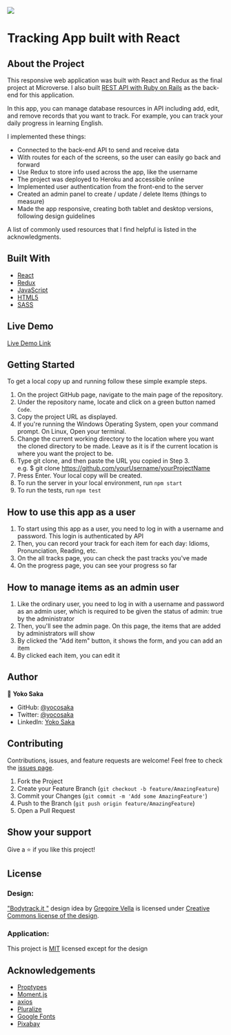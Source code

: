 ![](https://img.shields.io/badge/Microverse-blueviolet)
# Tracking App built with React
<!-- ![Top Page Screenshot](./screenshot.png) -->


## About the Project
This responsive web application was built with React and Redux as the final project at Microverse.
I also built [REST API with Ruby on Rails](https://github.com/yocosaka/Tracking-App-Api-with-Rails) as the back-end for this application.

In this app, you can manage database resources in API including add, edit, and remove records that you want to track. For example, you can track your daily progress in learning English.

I implemented these things:
- Connected to the back-end API to send and receive data
- With routes for each of the screens, so the user can easily go back and forward
- Use Redux to store info used across the app, like the username
- The project was deployed to Heroku and accessible online
- Implemented user authentication from the front-end to the server
- Created an admin panel to create / update / delete Items (things to measure)
- Made the app responsive, creating both tablet and desktop versions, following design guidelines

<!-- - You could implement transitions to make user experience better -->
<!-- - You can implement the progress page with data charts -->

A list of commonly used resources that I find helpful is listed in the acknowledgments.


## Built With

* [React](https://reactjs.org/)
* [Redux](https://redux.js.org/)
* [JavaScript](https://en.wikipedia.org/wiki/JavaScript)
* [HTML5](https://en.wikipedia.org/wiki/HTML5)
* [SASS](https://sass-lang.com/)


## Live Demo

[Live Demo Link](https://yocosaka.github.io)


## Getting Started

To get a local copy up and running follow these simple example steps.

1. On the project GitHub page, navigate to the main page of the repository.
2. Under the repository name, locate and click on a green button named `Code`. 
3. Copy the project URL as displayed.
4. If you're running the Windows Operating System, open your command prompt. On Linux, Open your terminal. 
5. Change the current working directory to the location where you want the cloned directory to be made. Leave as it is if the current location is where you want the project to be. 
6. Type git clone, and then paste the URL you copied in Step 3. <br>
e.g. $ git clone https://github.com/yourUsername/yourProjectName 
7. Press Enter. Your local copy will be created. 
8. To run the server in your local environment, run `npm start`
9. To run the tests, run `npm test`

## How to use this app as a user

1. To start using this app as a user, you need to log in with a username and password. This login is authenticated by API
2. Then, you can record your track for each item for each day: Idioms, Pronunciation, Reading, etc.
3. On the all tracks page, you can check the past tracks you've made
4. On the progress page, you can see your progress so far

## How to manage items as an admin user

1. Like the ordinary user, you need to log in with a username and password as an admin user, which is required to be given the status of admin: true by the administrator
2. Then, you'll see the admin page. On this page, the items that are added by administrators will show
3. By clicked the "Add item" button, it shows the form, and you can add an item
4. By clicked each item, you can edit it


## Author

👤 **Yoko Saka**

- GitHub: [@yocosaka](https://github.com/yocosaka)
- Twitter: [@yocosaka](https://twitter.com/yocosaka)
- LinkedIn: [Yoko Saka](https://www.linkedin.com/in/yokosaka)


## Contributing

Contributions, issues, and feature requests are welcome!
Feel free to check the [issues page](../../issues).

1. Fork the Project
2. Create your Feature Branch (`git checkout -b feature/AmazingFeature`)
3. Commit your Changes (`git commit -m 'Add some AmazingFeature'`)
4. Push to the Branch (`git push origin feature/AmazingFeature`)
5. Open a Pull Request


## Show your support

Give a ⭐️ if you like this project!


## License

### Design:
["Bodytrack.it "](https://www.behance.net/gallery/13271423/Bodytrackit-An-iOs-app-Branding-UX-and-UI) design idea by [Gregoire Vella](https://www.behance.net/gregoirevella) is licensed under [Creative Commons license of the design](https://creativecommons.org/licenses/by-nc/4.0/).

### Application:
This project is [MIT](./LICENSE) licensed except for the design

## Acknowledgements
* [Proptypes](https://reactjs.org/docs/typechecking-with-proptypes.html)
* [Moment.js](https://momentjs.com/)
* [axios](https://github.com/axios/axios)
* [Pluralize](https://github.com/plurals/pluralize)
* [Google Fonts](https://fonts.google.com/)
* [Pixabay](https://pixabay.com/)
